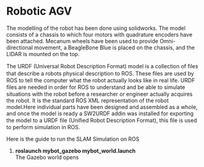 # Robotic AGV 

The modelling of the robot has been done using solidworks. The model consists of a chassis to which four motors with quadrature encoders have been attached. Mecanum wheels have been used to provide Omni-directional movement, a BeagleBone Blue is placed on the chassis, and the LIDAR is mounted on the top.

The URDF (Universal Robot Description Format) model is a collection of ﬁles that describe a robots physical description to ROS. These ﬁles are used by ROS to tell the computer what the robot actually looks like in real life. URDF ﬁles are needed in order for ROS to understand and be able to simulate situations with the robot before a researcher or engineer actually acquires the robot. It is the standard ROS XML representation of the robot model.Here individual parts have been designed and assembled as a whole, and once the model is ready a SW2URDF addin was installed for exporting the model to a URDF ﬁle (Uniﬁed Robot Description Format), this ﬁle is used to perform simulation in ROS.

Here is the guide to run the SLAM Simulation on ROS 

1. **roslaunch mybot_gazebo mybot_world.launch**  
    The Gazebo world opens 

